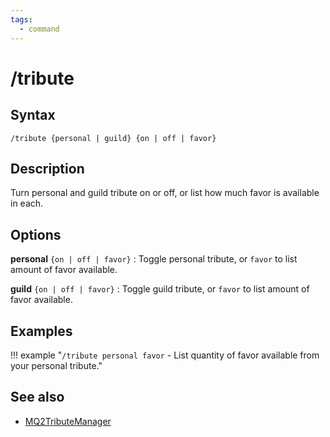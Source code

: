 ```yaml
---
tags:
  - command
---
```


# /tribute

## Syntax

<!--cmd-syntax-start-->
```eqcommand
/tribute {personal | guild} {on | off | favor}
```
<!--cmd-syntax-end-->

## Description

<!--cmd-desc-start-->
Turn personal and guild tribute on or off, or list how much favor is available in each.
<!--cmd-desc-end-->

## Options

**personal** `{on | off | favor}`
:   Toggle personal tribute, or `favor` to list amount of favor available.

**guild** `{on | off | favor}`
:   Toggle guild tribute, or `favor` to list amount of favor available.

## Examples

!!! example "`/tribute personal favor` - List quantity of favor available from your personal tribute."

## See also

- [MQ2TributeManager](../../mq2tributemanager/index.md)
